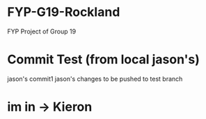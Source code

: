 # FYP-G19-Rockland
FYP Project of Group 19

# Commit Test (from local jason's)
jason's commit1
jason's changes to be pushed to test branch

# im in -> Kieron
